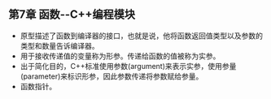 ## 第7章 函数--C++编程模块
- 原型描述了函数到编译器的接口，也就是说，他将函数返回值类型以及参数的类型和数量告诉编译器。
- 用于接收传递值的变量称为形参。传递给函数的值被称为实参。
- 出于简化目的，C++标准使用参数(argument)来表示实参，使用参量(parameter)来标识形参，因此参数传递将参数赋给参量。
- 函数指针。